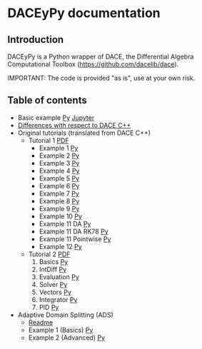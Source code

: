 # DACEyPy documentation

## Introduction

DACEyPy is a Python wrapper of DACE, the Differential Algebra Computational Toolbox
(https://github.com/dacelib/dace).

IMPORTANT: The code is provided "as is", use at your own risk.

## Table of contents

- Basic example [Py](basic_example.py) [Jupyter](basic_example.ipynb)
- [Differences with respect to DACE C++](differences.md)
- Original tutorials (translated from DACE C++)
  - Tutorial 1 [PDF](Tutorials/Tutorial1/Tutorial1_cpp.pdf)
    - Example 1 [Py](Tutorials/Tutorial1/Example1.py)
    - Example 2 [Py](Tutorials/Tutorial1/Example2.py)
    - Example 3 [Py](Tutorials/Tutorial1/Example3.py)
    - Example 4 [Py](Tutorials/Tutorial1/Example4.py)
    - Example 5 [Py](Tutorials/Tutorial1/Example5.py)
    - Example 6 [Py](Tutorials/Tutorial1/Example6.py)
    - Example 7 [Py](Tutorials/Tutorial1/Example7.py)
    - Example 8 [Py](Tutorials/Tutorial1/Example8.py)
    - Example 9 [Py](Tutorials/Tutorial1/Example9.py)
    - Example 10 [Py](Tutorials/Tutorial1/Example10.py)
    - Example 11 DA [Py](Tutorials/Tutorial1/Example11DA.py)
    - Example 11 DA RK78 [Py](Tutorials/Tutorial1/Example11DARK78.py)
    - Example 11 Pointwise [Py](Tutorials/Tutorial1/Example11Pointwise.py)
    - Example 12 [Py](Tutorials/Tutorial1/Example12.py)
  - Tutorial 2 [PDF](Tutorials/Tutorial2/Tutorial2_cpp.pdf)
    1. Basics [Py](Tutorials/Tutorial2/1Basics-Ex.py)
    2. IntDiff [Py](Tutorials/Tutorial2/2IntDiff-Ex.py)
    3. Evaluation [Py](Tutorials/Tutorial2/3Evaluation-Ex.py)
    4. Solver [Py](Tutorials/Tutorial2/4Solver-Ex.py)
    5. Vectors [Py](Tutorials/Tutorial2/5Vectors-Ex.py)
    6. Integrator [Py](Tutorials/Tutorial2/6Integrator-Ex.py)
    7. PID [Py](Tutorials/Tutorial2/7PID-Ex.py)
- Adaptive Domain Splitting (ADS)
  - [Readme](ADS/README.md)
  - Example 1 (Basics) [Py](ADS/1Basics-Ex.py)
  - Example 2 (Advanced) [Py](ADS/2Advanced-Ex.py)
